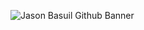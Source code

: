 ![Jason Basuil Github Banner](https://res.cloudinary.com/dwgvb9rdh/image/upload/v1594337483/Jason_Basuil_-_Frontend_Engineer_Banner_aust03.png)
